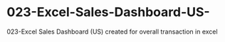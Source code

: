 # 023-Excel-Sales-Dashboard-US-
023-Excel Sales Dashboard (US) created for overall transaction in excel
